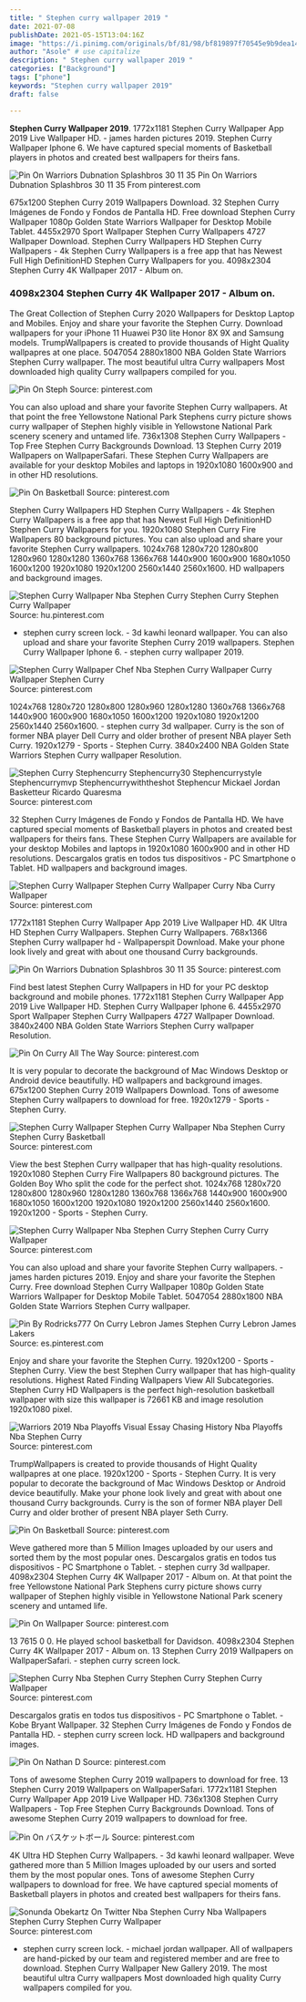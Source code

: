 ```yaml
---
title: " Stephen curry wallpaper 2019 "
date: 2021-07-08
publishDate: 2021-05-15T13:04:16Z
image: "https://i.pinimg.com/originals/bf/81/98/bf819897f70545e9b9dea1473fec982a.png"
author: "Asole" # use capitalize
description: " Stephen curry wallpaper 2019 "
categories: ["Background"]
tags: ["phone"]
keywords: "Stephen curry wallpaper 2019"
draft: false

---
```



**Stephen Curry Wallpaper 2019**. 1772x1181 Stephen Curry Wallpaper App 2019 Live Wallpaper HD. - james harden pictures 2019. Stephen Curry Wallpaper Iphone 6. We have captured special moments of Basketball players in photos and created best wallpapers for theirs fans.

![Pin On Warriors Dubnation Splashbros 30 11 35](https://i.pinimg.com/736x/aa/26/55/aa2655a4952c759d2ca57b770945c887.jpg "Pin On Warriors Dubnation Splashbros 30 11 35")
Pin On Warriors Dubnation Splashbros 30 11 35 From pinterest.com


675x1200 Stephen Curry 2019 Wallpapers Download. 32 Stephen Curry Imágenes de Fondo y Fondos de Pantalla HD. Free download Stephen Curry Wallpaper 1080p Golden State Warriors Wallpaper for Desktop Mobile Tablet. 4455x2970 Sport Wallpaper Stephen Curry Wallpapers 4727 Wallpaper Download. Stephen Curry Wallpapers HD Stephen Curry Wallpapers - 4k Stephen Curry Wallpapers is a free app that has Newest Full High DefinitionHD Stephen Curry Wallpapers for you. 4098x2304 Stephen Curry 4K Wallpaper 2017 - Album on.

### 4098x2304 Stephen Curry 4K Wallpaper 2017 - Album on.

The Great Collection of Stephen Curry 2020 Wallpapers for Desktop Laptop and Mobiles. Enjoy and share your favorite the Stephen Curry. Download wallpapers for your iPhone 11 Huawei P30 lite Honor 8X 9X and Samsung models. TrumpWallpapers is created to provide thousands of Hight Quality wallpapres at one place. 5047054 2880x1800 NBA Golden State Warriors Stephen Curry wallpaper. The most beautiful ultra Curry wallpapers Most downloaded high quality Curry wallpapers compiled for you.


![Pin On Steph](https://i.pinimg.com/originals/f1/29/68/f12968b99d112c6ad4791bd5dda7d952.jpg "Pin On Steph")
Source: pinterest.com

You can also upload and share your favorite Stephen Curry wallpapers. At that point the free Yellowstone National Park Stephens curry picture shows curry wallpaper of Stephen highly visible in Yellowstone National Park scenery scenery and untamed life. 736x1308 Stephen Curry Wallpapers - Top Free Stephen Curry Backgrounds Download. 13 Stephen Curry 2019 Wallpapers on WallpaperSafari. These Stephen Curry Wallpapers are available for your desktop Mobiles and laptops in 1920x1080 1600x900 and in other HD resolutions.

![Pin On Basketball](https://i.pinimg.com/originals/84/d5/92/84d59236f161295f3797a263f5ab68a6.jpg "Pin On Basketball")
Source: pinterest.com

Stephen Curry Wallpapers HD Stephen Curry Wallpapers - 4k Stephen Curry Wallpapers is a free app that has Newest Full High DefinitionHD Stephen Curry Wallpapers for you. 1920x1080 Stephen Curry Fire Wallpapers 80 background pictures. You can also upload and share your favorite Stephen Curry wallpapers. 1024x768 1280x720 1280x800 1280x960 1280x1280 1360x768 1366x768 1440x900 1600x900 1680x1050 1600x1200 1920x1080 1920x1200 2560x1440 2560x1600. HD wallpapers and background images.

![Stephen Curry Wallpaper Nba Stephen Curry Stephen Curry Stephen Curry Wallpaper](https://i.pinimg.com/originals/1a/f7/dc/1af7dc2aa1d68690a7c87537af195b58.jpg "Stephen Curry Wallpaper Nba Stephen Curry Stephen Curry Stephen Curry Wallpaper")
Source: hu.pinterest.com

- stephen curry screen lock. - 3d kawhi leonard wallpaper. You can also upload and share your favorite Stephen Curry 2019 wallpapers. Stephen Curry Wallpaper Iphone 6. - stephen curry wallpaper 2019.

![Stephen Curry Wallpaper Chef Nba Stephen Curry Wallpaper Curry Wallpaper Stephen Curry](https://i.pinimg.com/originals/e8/62/39/e86239fc7bf895795ee2e62fb7a8b4b6.jpg "Stephen Curry Wallpaper Chef Nba Stephen Curry Wallpaper Curry Wallpaper Stephen Curry")
Source: pinterest.com

1024x768 1280x720 1280x800 1280x960 1280x1280 1360x768 1366x768 1440x900 1600x900 1680x1050 1600x1200 1920x1080 1920x1200 2560x1440 2560x1600. - stephen curry 3d wallpaper. Curry is the son of former NBA player Dell Curry and older brother of present NBA player Seth Curry. 1920x1279 - Sports - Stephen Curry. 3840x2400 NBA Golden State Warriors Stephen Curry wallpaper Resolution.

![Stephen Curry Stephencurry Stephencurry30 Stephencurrystyle Stephencurrymvp Stephencurrywiththeshot Stephencur Mickael Jordan Basketteur Ricardo Quaresma](https://i.pinimg.com/736x/b1/2a/e1/b12ae1bd22c5e48e3a6a7c406cc985e2.jpg "Stephen Curry Stephencurry Stephencurry30 Stephencurrystyle Stephencurrymvp Stephencurrywiththeshot Stephencur Mickael Jordan Basketteur Ricardo Quaresma")
Source: pinterest.com

32 Stephen Curry Imágenes de Fondo y Fondos de Pantalla HD. We have captured special moments of Basketball players in photos and created best wallpapers for theirs fans. These Stephen Curry Wallpapers are available for your desktop Mobiles and laptops in 1920x1080 1600x900 and in other HD resolutions. Descargalos gratis en todos tus dispositivos - PC Smartphone o Tablet. HD wallpapers and background images.

![Stephen Curry Wallpaper Stephen Curry Wallpaper Curry Nba Curry Wallpaper](https://i.pinimg.com/originals/7e/c7/e4/7ec7e496e51f6972d7250a47fc49a9dd.jpg "Stephen Curry Wallpaper Stephen Curry Wallpaper Curry Nba Curry Wallpaper")
Source: pinterest.com

1772x1181 Stephen Curry Wallpaper App 2019 Live Wallpaper HD. 4K Ultra HD Stephen Curry Wallpapers. Stephen Curry Wallpapers. 768x1366 Stephen Curry wallpaper hd - Wallpaperspit Download. Make your phone look lively and great with about one thousand Curry backgrounds.

![Pin On Warriors Dubnation Splashbros 30 11 35](https://i.pinimg.com/736x/aa/26/55/aa2655a4952c759d2ca57b770945c887.jpg "Pin On Warriors Dubnation Splashbros 30 11 35")
Source: pinterest.com

Find best latest Stephen Curry Wallpapers in HD for your PC desktop background and mobile phones. 1772x1181 Stephen Curry Wallpaper App 2019 Live Wallpaper HD. Stephen Curry Wallpaper Iphone 6. 4455x2970 Sport Wallpaper Stephen Curry Wallpapers 4727 Wallpaper Download. 3840x2400 NBA Golden State Warriors Stephen Curry wallpaper Resolution.

![Pin On Curry All The Way](https://i.pinimg.com/474x/41/fb/49/41fb49b3103fa31ffa34e3fca1099c6a.jpg "Pin On Curry All The Way")
Source: pinterest.com

It is very popular to decorate the background of Mac Windows Desktop or Android device beautifully. HD wallpapers and background images. 675x1200 Stephen Curry 2019 Wallpapers Download. Tons of awesome Stephen Curry wallpapers to download for free. 1920x1279 - Sports - Stephen Curry.

![Stephen Curry Wallpaper Stephen Curry Wallpaper Nba Stephen Curry Stephen Curry Basketball](https://i.pinimg.com/originals/cb/d5/1b/cbd51bac850cc2030902dfa657547aa3.jpg "Stephen Curry Wallpaper Stephen Curry Wallpaper Nba Stephen Curry Stephen Curry Basketball")
Source: pinterest.com

View the best Stephen Curry wallpaper that has high-quality resolutions. 1920x1080 Stephen Curry Fire Wallpapers 80 background pictures. The Golden Boy Who split the code for the perfect shot. 1024x768 1280x720 1280x800 1280x960 1280x1280 1360x768 1366x768 1440x900 1600x900 1680x1050 1600x1200 1920x1080 1920x1200 2560x1440 2560x1600. 1920x1200 - Sports - Stephen Curry.

![Stephen Curry Wallpaper Nba Stephen Curry Stephen Curry Curry Wallpaper](https://i.pinimg.com/originals/dc/6c/b4/dc6cb43dc5b92a19ac820a2d523c6fa4.jpg "Stephen Curry Wallpaper Nba Stephen Curry Stephen Curry Curry Wallpaper")
Source: pinterest.com

You can also upload and share your favorite Stephen Curry wallpapers. - james harden pictures 2019. Enjoy and share your favorite the Stephen Curry. Free download Stephen Curry Wallpaper 1080p Golden State Warriors Wallpaper for Desktop Mobile Tablet. 5047054 2880x1800 NBA Golden State Warriors Stephen Curry wallpaper.

![Pin By Rodricks777 On Curry Lebron James Stephen Curry Lebron James Lakers](https://i.pinimg.com/originals/2b/b6/53/2bb65318278a19f5640f1d1d61f27b55.jpg "Pin By Rodricks777 On Curry Lebron James Stephen Curry Lebron James Lakers")
Source: es.pinterest.com

Enjoy and share your favorite the Stephen Curry. 1920x1200 - Sports - Stephen Curry. View the best Stephen Curry wallpaper that has high-quality resolutions. Highest Rated Finding Wallpapers View All Subcategories. Stephen Curry HD Wallpapers is the perfect high-resolution basketball wallpaper with size this wallpaper is 72661 KB and image resolution 1920x1080 pixel.

![Warriors 2019 Nba Playoffs Visual Essay Chasing History Nba Playoffs Nba Stephen Curry](https://i.pinimg.com/originals/26/10/f8/2610f842fca615b7e0e8c628e345f160.jpg "Warriors 2019 Nba Playoffs Visual Essay Chasing History Nba Playoffs Nba Stephen Curry")
Source: pinterest.com

TrumpWallpapers is created to provide thousands of Hight Quality wallpapres at one place. 1920x1200 - Sports - Stephen Curry. It is very popular to decorate the background of Mac Windows Desktop or Android device beautifully. Make your phone look lively and great with about one thousand Curry backgrounds. Curry is the son of former NBA player Dell Curry and older brother of present NBA player Seth Curry.

![Pin On Basketball](https://i.pinimg.com/originals/1f/23/dd/1f23ddbc8da8ed1af637f7296d7b0502.jpg "Pin On Basketball")
Source: pinterest.com

Weve gathered more than 5 Million Images uploaded by our users and sorted them by the most popular ones. Descargalos gratis en todos tus dispositivos - PC Smartphone o Tablet. - stephen curry 3d wallpaper. 4098x2304 Stephen Curry 4K Wallpaper 2017 - Album on. At that point the free Yellowstone National Park Stephens curry picture shows curry wallpaper of Stephen highly visible in Yellowstone National Park scenery scenery and untamed life.

![Pin On Wallpaper](https://i.pinimg.com/originals/53/2b/fa/532bfa72635f311e46689f05ca29e030.jpg "Pin On Wallpaper")
Source: pinterest.com

13 7615 0 0. He played school basketball for Davidson. 4098x2304 Stephen Curry 4K Wallpaper 2017 - Album on. 13 Stephen Curry 2019 Wallpapers on WallpaperSafari. - stephen curry screen lock.

![Stephen Curry Nba Stephen Curry Stephen Curry Stephen Curry Wallpaper](https://i.pinimg.com/originals/25/c9/c4/25c9c4485066f7a85b1f08ca148c8d31.jpg "Stephen Curry Nba Stephen Curry Stephen Curry Stephen Curry Wallpaper")
Source: pinterest.com

Descargalos gratis en todos tus dispositivos - PC Smartphone o Tablet. - Kobe Bryant Wallpaper. 32 Stephen Curry Imágenes de Fondo y Fondos de Pantalla HD. - stephen curry screen lock. HD wallpapers and background images.

![Pin On Nathan D](https://i.pinimg.com/originals/13/7e/81/137e815e6d27302903b5ec6924b90a52.jpg "Pin On Nathan D")
Source: pinterest.com

Tons of awesome Stephen Curry 2019 wallpapers to download for free. 13 Stephen Curry 2019 Wallpapers on WallpaperSafari. 1772x1181 Stephen Curry Wallpaper App 2019 Live Wallpaper HD. 736x1308 Stephen Curry Wallpapers - Top Free Stephen Curry Backgrounds Download. Tons of awesome Stephen Curry 2019 wallpapers to download for free.

![Pin On バスケットボール](https://i.pinimg.com/originals/f6/07/35/f60735b2d0369a862ffba82067723170.jpg "Pin On バスケットボール")
Source: pinterest.com

4K Ultra HD Stephen Curry Wallpapers. - 3d kawhi leonard wallpaper. Weve gathered more than 5 Million Images uploaded by our users and sorted them by the most popular ones. Tons of awesome Stephen Curry wallpapers to download for free. We have captured special moments of Basketball players in photos and created best wallpapers for theirs fans.

![Sonunda Obekartz On Twitter Nba Stephen Curry Nba Wallpapers Stephen Curry Stephen Curry Wallpaper](https://i.pinimg.com/originals/bf/81/98/bf819897f70545e9b9dea1473fec982a.png "Sonunda Obekartz On Twitter Nba Stephen Curry Nba Wallpapers Stephen Curry Stephen Curry Wallpaper")
Source: pinterest.com

- stephen curry screen lock. - michael jordan wallpaper. All of wallpapers are hand-picked by our team and registered member and are free to download. Stephen Curry Wallpaper New Gallery 2019. The most beautiful ultra Curry wallpapers Most downloaded high quality Curry wallpapers compiled for you.


